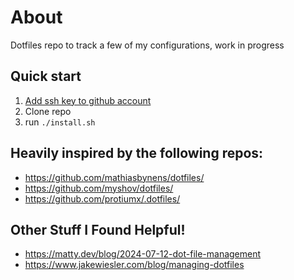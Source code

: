 # About

Dotfiles repo to track a few of my configurations, work in progress

## Quick start

1. [Add ssh key to github account](https://docs.github.com/en/authentication/connecting-to-github-with-ssh/adding-a-new-ssh-key-to-your-github-account?tool=cli)
2. Clone repo
3. run `./install.sh`

## Heavily inspired by the following repos:
- https://github.com/mathiasbynens/dotfiles/
- https://github.com/myshov/dotfiles/
- https://github.com/protiumx/.dotfiles/

## Other Stuff I Found Helpful!
- https://matty.dev/blog/2024-07-12-dot-file-management
- https://www.jakewiesler.com/blog/managing-dotfiles
